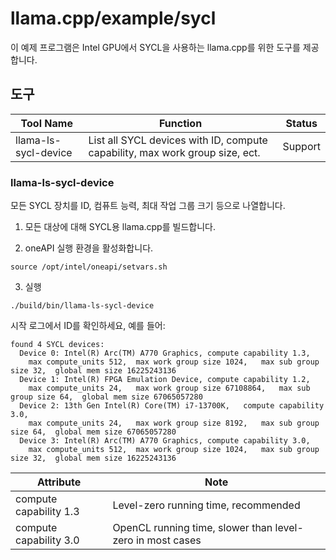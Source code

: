 # llama.cpp/example/sycl

이 예제 프로그램은 Intel GPU에서 SYCL을 사용하는 llama.cpp를 위한 도구를 제공합니다.

## 도구

|Tool Name| Function|Status|
|-|-|-|
|llama-ls-sycl-device| List all SYCL devices with ID, compute capability, max work group size, ect.|Support|

### llama-ls-sycl-device

모든 SYCL 장치를 ID, 컴퓨트 능력, 최대 작업 그룹 크기 등으로 나열합니다.

1. 모든 대상에 대해 SYCL용 llama.cpp를 빌드합니다.

2. oneAPI 실행 환경을 활성화합니다.

```
source /opt/intel/oneapi/setvars.sh
```

3. 실행

```
./build/bin/llama-ls-sycl-device
```

시작 로그에서 ID를 확인하세요, 예를 들어:

```
found 4 SYCL devices:
  Device 0: Intel(R) Arc(TM) A770 Graphics,	compute capability 1.3,
    max compute_units 512,	max work group size 1024,	max sub group size 32,	global mem size 16225243136
  Device 1: Intel(R) FPGA Emulation Device,	compute capability 1.2,
    max compute_units 24,	max work group size 67108864,	max sub group size 64,	global mem size 67065057280
  Device 2: 13th Gen Intel(R) Core(TM) i7-13700K,	compute capability 3.0,
    max compute_units 24,	max work group size 8192,	max sub group size 64,	global mem size 67065057280
  Device 3: Intel(R) Arc(TM) A770 Graphics,	compute capability 3.0,
    max compute_units 512,	max work group size 1024,	max sub group size 32,	global mem size 16225243136

```

|Attribute|Note|
|-|-|
|compute capability 1.3|Level-zero running time, recommended |
|compute capability 3.0|OpenCL running time, slower than level-zero in most cases|
